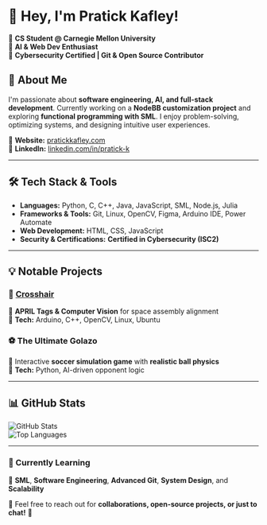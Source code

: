 # 👋 Hey, I'm Pratick Kafley!  

🔹 **CS Student @ Carnegie Mellon University**  
🔹 **AI & Web Dev Enthusiast**  
🔹 **Cybersecurity Certified | Git & Open Source Contributor**  

## 🚀 About Me
I'm passionate about **software engineering, AI, and full-stack development**. Currently working on a **NodeBB customization project** and exploring **functional programming with SML**. I enjoy problem-solving, optimizing systems, and designing intuitive user experiences.

📍 **Website:** [pratickkafley.com](https://pratickkafley.com)  
📌 **LinkedIn:** [linkedin.com/in/pratick-k](https://linkedin.com/in/pratick-k)  

---

## 🛠 Tech Stack & Tools
- **Languages:** Python, C, C++, Java, JavaScript, SML, Node.js, Julia  
- **Frameworks & Tools:** Git, Linux, OpenCV, Figma, Arduino IDE, Power Automate  
- **Web Development:** HTML, CSS, JavaScript  
- **Security & Certifications:** **Certified in Cybersecurity (ISC2)**  

---

## 💡 Notable Projects  
### 🚀 [Crosshair](#)
🔹 **APRIL Tags & Computer Vision** for space assembly alignment  
🔹 **Tech:** Arduino, C++, OpenCV, Linux, Ubuntu  

### ⚽ The Ultimate Golazo  
🔹 Interactive **soccer simulation game** with **realistic ball physics**  
🔹 **Tech:** Python, AI-driven opponent logic  

---

## 📊 GitHub Stats  
![GitHub Stats](https://github-readme-stats.vercel.app/api?username=pratickkafley&show_icons=true&theme=dark)  
![Top Languages](https://github-readme-stats.vercel.app/api/top-langs/?username=pratickkafley&layout=compact&theme=dark)  

---

### 🌱 Currently Learning  
🔹 **SML**, **Software Engineering**, **Advanced Git**, **System Design**, and **Scalability**  

💬 Feel free to reach out for **collaborations, open-source projects, or just to chat!** 🚀  
